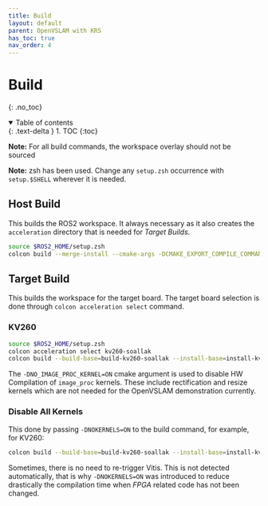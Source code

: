 ```yaml
---
title: Build
layout: default
parent: OpenVSLAM with KRS
has_toc: true
nav_order: 4
---
```


# Build
{: .no_toc}
<details open markdown="block">
  <summary>
    Table of contents
  </summary>
  {: .text-delta }
1. TOC
{:toc}
</details>

**Note:** For all build commands, the workspace overlay should not be sourced

**Note:** zsh has been used. Change any `setup.zsh` occurrence with `setup.$SHELL` wherever it is needed.

## Host Build

This builds the ROS2 workspace. It always necessary as it also creates the `acceleration` directory that is needed for *Target Builds*.


```bash
source $ROS2_HOME/setup.zsh 
colcon build --merge-install --cmake-args -DCMAKE_EXPORT_COMPILE_COMMANDS=ON -DCMAKE_BUILD_TYPE=Release --parallel-workers 32
```

## Target Build

This builds the workspace for the target board. The target board selection is done through `colcon acceleration select` command.

### KV260

```bash
source $ROS2_HOME/setup.zsh 
colcon acceleration select kv260-soallak
colcon build --build-base=build-kv260-soallak --install-base=install-kv260-soallak --merge-install --mixin kv260-soallak --cmake-args -DROS_VITIS=ON -DCMAKE_BUILD_TYPE=Release -DNO_IMAGE_PROC_KERNEL=ON
```

The `-DNO_IMAGE_PROC_KERNEL=ON` cmake argument is used to disable HW Compilation of `image_proc` kernels. These include rectification and resize kernels which are not needed for the OpenVSLAM demonstration currently.


### Disable All Kernels

This done by passing `-DNOKERNELS=ON` to the build command, for example, for KV260:

```bash
colcon build --build-base=build-kv260-soallak --install-base=install-kv260-soallak --merge-install --mixin kv260-soallak --cmake-args -DROS_VITIS=ON -DCMAKE_BUILD_TYPE=Release -DNOKERNELS=ON
```

Sometimes, there is no need to re-trigger Vitis. This is not detected automatically, that is why `-DNOKERNELS=ON` was introduced to reduce drastically the compilation time when *FPGA* related code has not been changed. 
